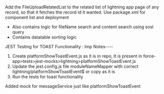 Add the FileUploadRelatedList to the related list of lightning app page of any record, so that it fetches the record id it wanted.
Use package.xml for component list and deployment

* Also contains logic for fileName search and content search using sosl query
* Contains datatable sorting logic

JEST Testing for TOAST Functionality :
Imp Notes----
1. Create platformShowToastEvent.js as it is in repo, It is present in force-app>tests>jest-mocks>lightning>platformShowToastEvent.js
2. Update the jest.config.js file moduleNameMapper with correct lightning/platformShowToastEvent$ or copy as it is
3. Run the tests for toast functionality

Added mock for messageService just like platformShowToastEvent